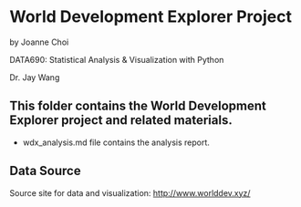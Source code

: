 # World Development Explorer Project
by Joanne Choi

DATA690: Statistical Analysis & Visualization with Python

Dr. Jay Wang

## This folder contains the World Development Explorer project and related materials.
- wdx_analysis.md file contains the analysis report.  

## Data Source
Source site for data and visualization: http://www.worlddev.xyz/
